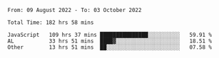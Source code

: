 
<!--START_SECTION:waka-->

```text
From: 09 August 2022 - To: 03 October 2022

Total Time: 182 hrs 58 mins

JavaScript   109 hrs 37 mins ███████████████░░░░░░░░░░   59.91 %
AL           33 hrs 51 mins  ████▓░░░░░░░░░░░░░░░░░░░░   18.51 %
Other        13 hrs 51 mins  ██░░░░░░░░░░░░░░░░░░░░░░░   07.58 %
```

<!--END_SECTION:waka-->











